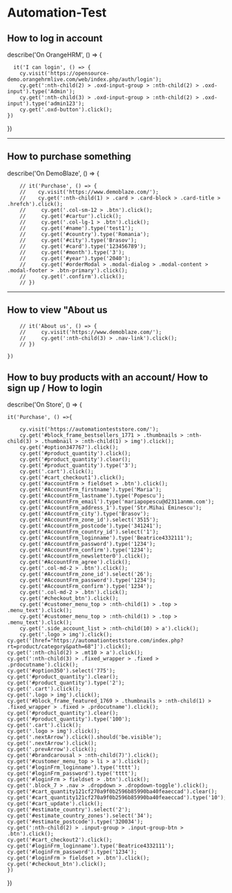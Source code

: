 # Automation-Test

## **How to log in account**



describe('On OrangeHRM', () => {

      it('I can login', () => {
        cy.visit('https://opensource-demo.orangehrmlive.com/web/index.php/auth/login');
        cy.get(':nth-child(2) > .oxd-input-group > :nth-child(2) > .oxd-input').type('Admin');
        cy.get(':nth-child(3) > .oxd-input-group > :nth-child(2) > .oxd-input').type('admin123');
        cy.get('.oxd-button').click();
    })
})

***************************************************************
## **How to purchase something**

describe('On DemoBlaze', () => {


    
        // it('Purchase', () => {
        //    cy.visit('https://www.demoblaze.com/');
        //    cy.get(':nth-child(1) > .card > .card-block > .card-title > .hrefch').click();
        //     cy.get('.col-sm-12 > .btn').click();
        //     cy.get('#cartur').click();
        //     cy.get('.col-lg-1 > .btn').click();
        //     cy.get('#name').type('test1');
        //     cy.get('#country').type('Romania');
        //     cy.get('#city').type('Brasov');
        //     cy.get('#card').type('123456789');
        //     cy.get('#month').type('3');
        //     cy.get('#year').type('2040');
        //     cy.get('#orderModal > .modal-dialog > .modal-content > .modal-footer > .btn-primary').click();
        //     cy.get('.confirm').click();
        // })

*************************

## **How to view "About us**

        // it('About us', () => {
        //     cy.visit('https://www.demoblaze.com/');
        //     cy.get(':nth-child(3) > .nav-link').click();
        // })
       
    })

## **How to buy products with an account/ How to sign up / How to login**

describe('On Store', () => {

    it('Purchase', () =>{
    
        cy.visit('https://automationteststore.com/');
        cy.get('#block_frame_bestsellers_1771 > .thumbnails > :nth-child(3) > .thumbnail > :nth-child(1) > img').click();
        cy.get('#option347767').click();
        cy.get('#product_quantity').click();
        cy.get('#product_quantity').clear();
        cy.get('#product_quantity').type('3');
        cy.get('.cart').click();
        cy.get('#cart_checkout1').click();
        cy.get('#accountFrm > fieldset > .btn').click();
        cy.get('#AccountFrm_firstname').type('Maria');
        cy.get('#AccountFrm_lastname').type('Popescu');
        cy.get('#AccountFrm_email').type('mariapopescu@d2311anmm.com');
        cy.get('#AccountFrm_address_1').type('Str.Mihai Eminescu');
        cy.get('#AccountFrm_city').type('Brasov');
        cy.get('#AccountFrm_zone_id').select('3515');
        cy.get('#AccountFrm_postcode').type('341241');
        cy.get('#AccountFrm_country_id').select('1');
        cy.get('#AccountFrm_loginname').type('Beatrice4332111');
        cy.get('#AccountFrm_password').type('1234');
        cy.get('#AccountFrm_confirm').type('1234');
        cy.get('#AccountFrm_newsletter0').click();
        cy.get('#AccountFrm_agree').click();
        cy.get('.col-md-2 > .btn').click();
        cy.get('#AccountFrm_zone_id').select('26');
        cy.get('#AccountFrm_password').type('1234');
        cy.get('#AccountFrm_confirm').type('1234');
        cy.get('.col-md-2 > .btn').click();
        cy.get('#checkout_btn').click();
        cy.get('#customer_menu_top > :nth-child(1) > .top > .menu_text').click();
        cy.get('#customer_menu_top > :nth-child(1) > .top > .menu_text').click();
        cy.get('.side_account_list > :nth-child(10) > a').click();
        cy.get('.logo > img').click();
    cy.get('[href="https://automationteststore.com/index.php?rt=product/category&path=68"]').click();
    cy.get(':nth-child(2) > .mt10 > a').click();
    cy.get(':nth-child(3) > .fixed_wrapper > .fixed > .prdocutname').click();
    cy.get('#option350').select('775');
    cy.get('#product_quantity').clear();
    cy.get('#product_quantity').type('2');
    cy.get('.cart').click();
    cy.get('.logo > img').click();
    cy.get('#block_frame_featured_1769 > .thumbnails > :nth-child(1) > .fixed_wrapper > .fixed > .prdocutname').click();
    cy.get('#product_quantity').clear();
    cy.get('#product_quantity').type('100');
    cy.get('.cart').click();
    cy.get('.logo > img').click();
    cy.get('.nextArrow').click().should('be.visible');
    cy.get('.nextArrow').click();
    cy.get('.prevArrow').click();
    cy.get('#brandcarousal > :nth-child(7)').click();
    cy.get('#customer_menu_top > li > a').click();
    cy.get('#loginFrm_loginname').type('tttt');
    cy.get('#loginFrm_password').type('tttt');
    cy.get('#loginFrm > fieldset > .btn').click();
    cy.get('.block_7 > .nav > .dropdown > .dropdown-toggle').click();
    cy.get('#cart_quantity121cf270a9f0b2596b85990ba40feaeccad').clear();
    cy.get('#cart_quantity121cf270a9f0b2596b85990ba40feaeccad').type('10');
    cy.get('#cart_update').click();
    cy.get('#estimate_country').select('2');
    cy.get('#estimate_country_zones').select('34');
    cy.get('#estimate_postcode').type('320034');
    cy.get(':nth-child(2) > .input-group > .input-group-btn > .btn').click();
    cy.get('#cart_checkout2').click();
    cy.get('#loginFrm_loginname').type('Beatrice4332111');
    cy.get('#loginFrm_password').type('1234');
    cy.get('#loginFrm > fieldset > .btn').click();
    cy.get('#checkout_btn').click();
    })
})

